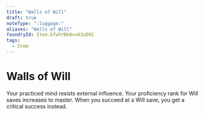 ```yaml
---
title: "Walls of Will"
draft: true
noteType: ":luggage:"
aliases: "Walls of Will"
foundryId: Item.kfwhYBk8vnA3oD92
tags:
  - Item
---
```


# Walls of Will

Your practiced mind resists external influence. Your proficiency rank for Will saves increases to master. When you succeed at a Will save, you get a critical success instead.
